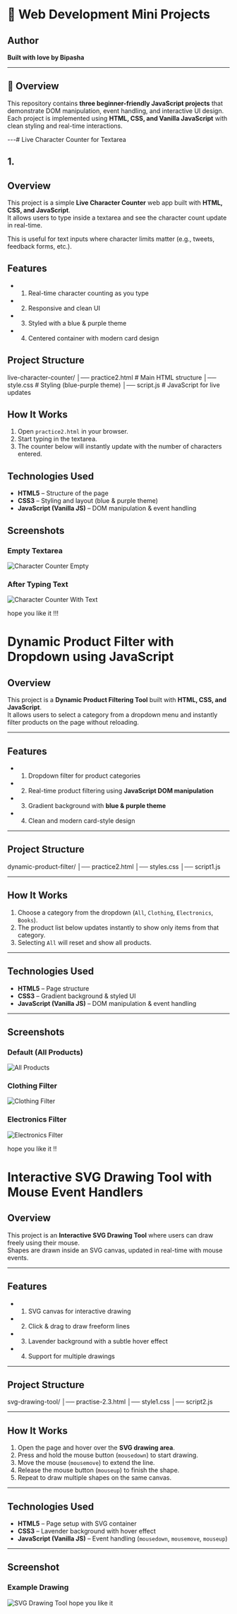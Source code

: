 # 🚀 Web Development Mini Projects

##  Author
**Built with love by Bipasha**

---

## 📌 Overview
This repository contains **three beginner-friendly JavaScript projects** that demonstrate DOM manipulation, event handling, and interactive UI design.  
Each project is implemented using **HTML, CSS, and Vanilla JavaScript** with clean styling and real-time interactions.

---# Live Character Counter for Textarea


## 1.
## Overview
This project is a simple **Live Character Counter** web app built with **HTML, CSS, and JavaScript**.  
It allows users to type inside a textarea and see the character count update in real-time.  

This is useful for text inputs where character limits matter (e.g., tweets, feedback forms, etc.).



##  Features
- 1. Real-time character counting as you type  
- 2. Responsive and clean UI  
- 3. Styled with a blue & purple theme
- 4. Centered container with modern card design  



##  Project Structure
live-character-counter/
│── practice2.html # Main HTML structure
│── style.css # Styling (blue-purple theme)
│── script.js # JavaScript for live updates


## How It Works
1. Open `practice2.html` in your browser.  
2. Start typing in the textarea.  
3. The counter below will instantly update with the number of characters entered.  


##  Technologies Used
- **HTML5** – Structure of the page  
- **CSS3** – Styling and layout (blue & purple theme)  
- **JavaScript (Vanilla JS)** – DOM manipulation & event handling  

##  Screenshots
### Empty Textarea
![Character Counter Empty](Screenshot%202025-08-24%20112452.png)

### After Typing Text
![Character Counter With Text](Screenshot%202025-08-24%20112522.png)

hope you like it !!!

# Dynamic Product Filter with Dropdown using JavaScript

##  Overview
This project is a **Dynamic Product Filtering Tool** built with **HTML, CSS, and JavaScript**.  
It allows users to select a category from a dropdown menu and instantly filter products on the page without reloading.

---

##  Features
- 1. Dropdown filter for product categories  
- 2. Real-time product filtering using **JavaScript DOM manipulation**  
- 3. Gradient background with **blue & purple theme**  
- 4. Clean and modern card-style design  

---

##  Project Structure
dynamic-product-filter/
│── practice2.html 
│── styles.css 
│── script1.js

---

##  How It Works
1. Choose a category from the dropdown (`All`, `Clothing`, `Electronics`, `Books`).  
2. The product list below updates instantly to show only items from that category.  
3. Selecting `All` will reset and show all products.  

---

##  Technologies Used
- **HTML5** – Page structure  
- **CSS3** – Gradient background & styled UI  
- **JavaScript (Vanilla JS)** – DOM manipulation & event handling  

---

##  Screenshots
### Default (All Products)
![All Products](Screenshot%202025-08-24%20113211.png)

### Clothing Filter
![Clothing Filter](Screenshot%202025-08-24%20113218.png)

### Electronics Filter
![Electronics Filter](Screenshot%202025-08-24%20113224.png)

hope you like it !!

# Interactive SVG Drawing Tool with Mouse Event Handlers

##  Overview
This project is an **Interactive SVG Drawing Tool** where users can draw freely using their mouse.  
Shapes are drawn inside an SVG canvas, updated in real-time with mouse events.

---

##  Features
- 1. SVG canvas for interactive drawing  
- 2. Click & drag to draw freeform lines 
- 3. Lavender background with a subtle hover effect  
- 4. Support for multiple drawings 

---

##  Project Structure
svg-drawing-tool/
│── practise-2.3.html 
│── style1.css
│── script2.js


---

##  How It Works
1. Open the page and hover over the **SVG drawing area**.  
2. Press and hold the mouse button (`mousedown`) to start drawing.  
3. Move the mouse (`mousemove`) to extend the line.  
4. Release the mouse button (`mouseup`) to finish the shape.  
5. Repeat to draw multiple shapes on the same canvas.  

---

##  Technologies Used
- **HTML5** – Page setup with SVG container  
- **CSS3** – Lavender background with hover effect  
- **JavaScript (Vanilla JS)** – Event handling (`mousedown`, `mousemove`, `mouseup`)  

---

##  Screenshot

### Example Drawing
![SVG Drawing Tool](Screenshot%202025-08-24%20114033.png)
hope you like it 







